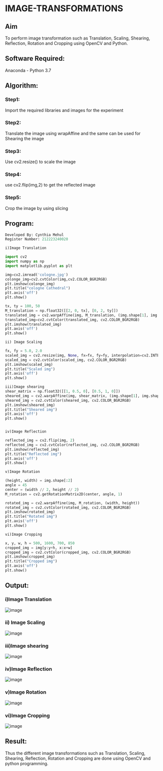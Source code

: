 # IMAGE-TRANSFORMATIONS
## Aim
To perform image transformation such as Translation, Scaling, Shearing, Reflection, Rotation and Cropping using OpenCV and Python.

## Software Required:
Anaconda - Python 3.7

## Algorithm:
### Step1:
Import the required libraries and images for the experiment

### Step2:
Translate the image using wrapAffine and the same can be used for Shearing the image

### Step3:
Use cv2.resize() to scale the image

### Step4:
use cv2.flip(img,2) to get the reflected image

### Step5:
Crop the image by using slicing

## Program:
```python
Developed By: Cynthia Mehul
Register Number: 212223240020

i)Image Translation

import cv2
import numpy as np
import matplotlib.pyplot as plt

img=cv2.imread('cologne.jpg')
colonge_img=cv2.cvtColor(img,cv2.COLOR_BGR2RGB)
plt.imshow(colonge_img)
plt.title("cologne Cathedral")  
plt.axis('off')
plt.show()

tx, ty = 100, 50
M_translation = np.float32([[2, 0, tx], [0, 2, ty]])  
translated_img = cv2.warpAffine(img, M_translation, (img.shape[1], img.shape[0]))
translated_img=cv2.cvtColor(translated_img, cv2.COLOR_BGR2RGB)
plt.imshow(translated_img)  
plt.axis('off')
plt.show()

ii) Image Scaling

fx, fy = 5.0, 2.0  
scaled_img = cv2.resize(img, None, fx=fx, fy=fy, interpolation=cv2.INTER_LINEAR)
scaled_img = cv2.cvtColor(scaled_img, cv2.COLOR_BGR2RGB)
plt.imshow(scaled_img)  
plt.title("Scaled img")  
plt.axis('off')
plt.show()

iii)Image shearing
shear_matrix = np.float32([[1, 0.5, 0], [0.5, 1, 0]])
sheared_img = cv2.warpAffine(img, shear_matrix, (img.shape[1], img.shape[0]))
sheared_img = cv2.cvtColor(sheared_img, cv2.COLOR_BGR2RGB)
plt.imshow(sheared_img)  
plt.title("Sheared img") 
plt.axis('off')
plt.show()


iv)Image Reflection

reflected_img = cv2.flip(img, 2)
reflected_img = cv2.cvtColor(reflected_img, cv2.COLOR_BGR2RGB)
plt.imshow(reflected_img) 
plt.title("Reflected img")  
plt.axis('off')
plt.show()

v)Image Rotation

(height, width) = img.shape[:2]  
angle = 45  
center = (width // 2, height // 2)  
M_rotation = cv2.getRotationMatrix2D(center, angle, 1)  

rotated_img = cv2.warpAffine(img, M_rotation, (width, height))
rotated_img = cv2.cvtColor(rotated_img, cv2.COLOR_BGR2RGB)
plt.imshow(rotated_img) 
plt.title("Rotated img")  
plt.axis('off')
plt.show()

vi)Image Cropping

x, y, w, h = 500, 1600, 700, 850  
cropped_img = img[y:y+h, x:x+w]
cropped_img = cv2.cvtColor(cropped_img, cv2.COLOR_BGR2RGB)
plt.imshow(cropped_img)  
plt.title("Cropped img")  
plt.axis('off')
plt.show()

```
## Output:
### i)Image Translation

![image](https://github.com/user-attachments/assets/39a1b193-7b4c-4b06-9467-8a84f153dbc6)

### ii) Image Scaling

![image](https://github.com/user-attachments/assets/582c4a97-3b00-49cc-adb8-6197184ff613)

### iii)Image shearing

![image](https://github.com/user-attachments/assets/ad14d2e1-2082-4e46-bb1b-cb3bcb2df51a)

### iv)Image Reflection

![image](https://github.com/user-attachments/assets/ecb7f100-9844-4283-ac3f-95a2564fe38d)

### v)Image Rotation

![image](https://github.com/user-attachments/assets/ebb15a20-d53f-4d82-881f-dfe72faffea2)

### vi)Image Cropping

![image](https://github.com/user-attachments/assets/1ece29dc-dd1e-49b2-8e2c-1b545fe48a44)


## Result: 

Thus the different image transformations such as Translation, Scaling, Shearing, Reflection, Rotation and Cropping are done using OpenCV and python programming.
